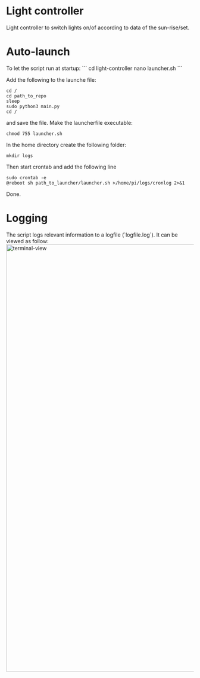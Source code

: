 # Light controller
Light controller to switch lights on/of according to data of the sun-rise/set.

<h1>Auto-launch</h1>
To let the script run at startup:
```
cd light-controller
nano launcher.sh
```

Add the following to the launche file:
```
cd /
cd path_to_repo
sleep
sudo python3 main.py
cd /
```
and save the file.
Make the launcherfile executable:
```
chmod 755 launcher.sh
```
In the home directory create the following folder:
```
mkdir logs
```
Then start crontab and add the following line
```
sudo crontab -e
@reboot sh path_to_launcher/launcher.sh >/home/pi/logs/cronlog 2>&1
```
Done.

<h1>Logging</h1>
The script logs relevant information to a logfile (`logfile.log`). It can be viewed as follow:
<img width="1145" alt="terminal-view" src="https://user-images.githubusercontent.com/15052685/148351573-17ebbc33-a429-4c45-bea1-a02fada239e8.png">
